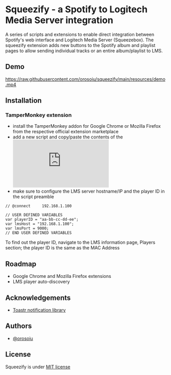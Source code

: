 # Squeezify - a Spotify to Logitech Media Server integration

A series of scripts and extensions to enable direct integration between Spotify's web interface and Logitech Media Server (Squeezebox). The squeezify extension adds new buttons to the Spotify album and playlist pages to allow sending individual tracks or an entire album/playlist to LMS.

## Demo

https://raw.githubusercontent.com/orosoiu/squeezify/main/resources/demo.mp4


## Installation

### TamperMonkey extension

- install the TamperMonkey addon for Google Chrome or Mozilla Firefox from the respective official extension marketplace
- add a new script and copy/paste the contents of the ![squeezify extension file](https://github.com/orosoiu/squeezify/blob/master/tampermonkey-script/spotify-lms-integration.js)
- make sure to configure the LMS server hostname/IP and the player ID in the script preamble

```
// @connect		192.168.1.100

// USER DEFINED VARIABLES
var playerID = "aa-bb-cc-dd-ee";
var lmsHost = "192.168.1.100";
var lmsPort = 9000;
// END USER DEFINED VARIABLES
```

To find out the player ID, navigate to the LMS information page, Players section; the player ID is the same as the MAC Address


## Roadmap

- Google Chrome and Mozilla Firefox extensions
- LMS player auto-discovery


## Acknowledgements

 - [Toastr notification library](https://github.com/CodeSeven/toastr)


## Authors

- [@orosoiu](https://www.github.com/orosoiu)


## License

Squeezify is under [MIT license](https://opensource.org/license/mit/)

